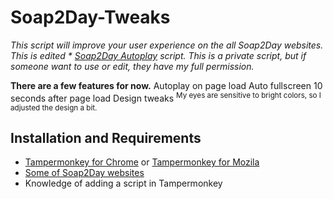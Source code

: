 # Soap2Day-Tweaks

_This script will improve your user experience on the all Soap2Day websites. This is edited * [Soap2Day Autoplay](https://greasyfork.org/en/scripts/412307-soap2day-autoplay) script. This is a private script, but if someone want to use or edit, they have my full permission._

**There are a few features for now.**
Autoplay on page load
Auto fullscreen 10 seconds after page load
Design tweaks <sup>My eyes are sensitive to bright colors, so I adjusted the design a bit.</sup>

## Installation and Requirements
* [Tampermonkey for Chrome](https://chrome.google.com/webstore/detail/tampermonkey/dhdgffkkebhmkfjojejmpbldmpobfkfo?hl=en) or [Tampermonkey for Mozila](https://addons.mozilla.org/en-US/firefox/addon/tampermonkey/)
* [Some of Soap2Day websites](https://soapgate.org/)
* Knowledge of adding a script in Tampermonkey
